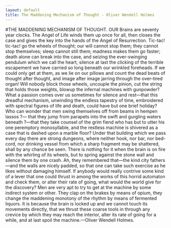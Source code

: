 ```yaml
---
layout: default
title: The Maddening Mechanism of Thought - Oliver Wendell Holmes
---
```


#THE MADDENING MECHANISM OF THOUGHT.
OUR Brains are seventy year clocks. The Angel of Life winds them up once for all, then closes the case and gives the key into the hands of the Angel of Resurrection. Tic-tac! tic-tac! go the wheels of thought; our will cannot stop them; they cannot stop themselves; sleep cannot still them; madness makes them go faster; death alone can break into the case, and seizing the ever-swinging pendulum which we call the heart, silence at last the clicking of the terrible escapement we have carried so long beneath our wrinkled foreheads. If we could only get at them, as we lie on our pillows and count the dead beats of thought after thought, and image after image jarring through the over-tired organ! Will nobody block those wheels, uncouple the pinion, cut the string that holds those weights, blowup the infernal machines with gunpowder? What a passion comes over us sometimes for silence and rest—that this dreadful mechanism, unwinding the endless tapestry of time, embroidered with spectral figures of life and death, could have but one brief holiday? Who can wonder that men swing themselves off from beams in hempen lassos ?— that they jump from parapets into the swift and gurgling waters beneath ?—that they take counsel of the grim fiend who has but to utter his one peremptory monosyllable, and the restless machine is shivered as a case that is dashed upon a marble floor? Under that building which we pass every day there are strong dungeons, where neither hook, nor bar, nor bed-cord, nor drinking vessel from which a sharp fragment may be shattered, shall by any chance be seen. There is nothing for it when the brain is on fire with the whirling of its wheels, but to spring against the stone wall and silence them by one crash. Ah, they remembered that—the kind city fathers—and the walls are nicely padded, so that one can take such exercise as he likes without damaging himself. If anybody would really contrive some kind of a lever that one could thrust in among the works of this horrid automaton and check them, or alter their rate of going, what would the world give for the discovery? Men are very apt to try to get at the machine by some indirect system or other. They clap on the brakes by means of opium, they change the maddening monotony of the rhythm by means of fermented liquors. It is because the brain is locked up and we cannot touch its movements directly, that we thrust these coarse tools in through any crevice by which they may reach the interior, alter its rate of going for a while, and at last spoil the machine.—Oliver Wendell Holmes.